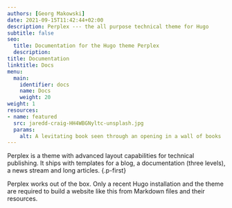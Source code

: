 ```yaml
---
authors: [Georg Makowski]
date: 2021-09-15T11:42:44+02:00
description: Perplex --- the all purpose technical theme for Hugo
subtitle: false
seo: 
  title: Documentation for the Hugo theme Perplex
  description: 
title: Documentation
linktitle: Docs
menu:
  main:
    identifier: docs
    name: Docs
    weight: 20
weight: 1
resources:
- name: featured
  src: jaredd-craig-HH4WBGNyltc-unsplash.jpg
  params:
    alt: A levitating book seen through an opening in a wall of books
---
```


Perplex is a theme with advanced layout capabilities for technical publishing. It ships with templates for a blog, a documentation (three levels), a news stream and long articles.
{.p-first} <!--more-->

Perplex works out of the box. Only a recent Hugo installation and the theme are required to build a website like this from Markdown files and their resources. 
